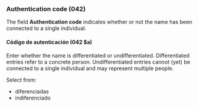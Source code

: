 ### Authentication code (042)

The field **Authentication code** indicates whether or not the name has been connected to a single individual.

#### Código de autenticación (042 $a)

Enter whether the name is differentiated or undifferentiated. Differentiated entries refer to a concrete person. Undifferentiated entries cannot (yet) be connected to a single individual and may represent multiple people.

Select from:
- diferenciadas
- indiferenciado
